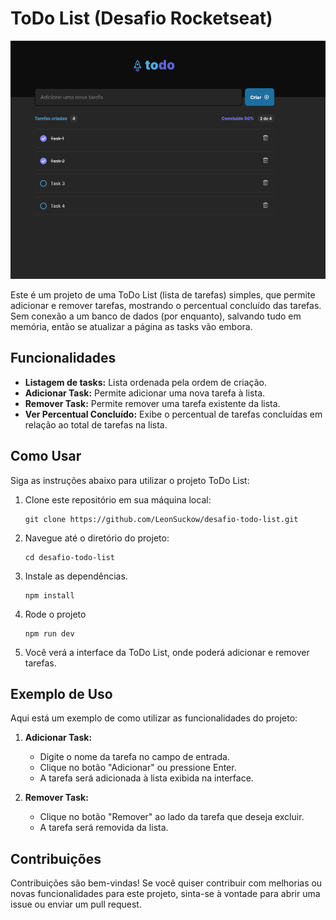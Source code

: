 # ToDo List (Desafio Rocketseat)

![Projeto ToDo List](https://github.com/LeonSuckow/desafio-todo-list/blob/main/src/assets/todo-list.png)

Este é um projeto de uma ToDo List (lista de tarefas) simples, que permite adicionar e remover tarefas, mostrando o percentual concluído das tarefas.
Sem conexão a um banco de dados (por enquanto), salvando tudo em memória, então se atualizar a página as tasks vão embora.

## Funcionalidades

- **Listagem de tasks:** Lista ordenada pela ordem de criação.
- **Adicionar Task:** Permite adicionar uma nova tarefa à lista.
- **Remover Task:** Permite remover uma tarefa existente da lista.
- **Ver Percentual Concluído:** Exibe o percentual de tarefas concluídas em relação ao total de tarefas na lista.

## Como Usar

Siga as instruções abaixo para utilizar o projeto ToDo List:

1. Clone este repositório em sua máquina local:
   ```
   git clone https://github.com/LeonSuckow/desafio-todo-list.git
   ```
   
2. Navegue até o diretório do projeto:
   ```
   cd desafio-todo-list
   ```
   
3. Instale as dependências.
   ```
   npm install
   ```
4. Rode o projeto
   ```
   npm run dev
   ```
 
5. Você verá a interface da ToDo List, onde poderá adicionar e remover tarefas.

## Exemplo de Uso

Aqui está um exemplo de como utilizar as funcionalidades do projeto:

1. **Adicionar Task:**
   - Digite o nome da tarefa no campo de entrada.
   - Clique no botão "Adicionar" ou pressione Enter.
   - A tarefa será adicionada à lista exibida na interface.

2. **Remover Task:**
   - Clique no botão "Remover" ao lado da tarefa que deseja excluir.
   - A tarefa será removida da lista.

## Contribuições

Contribuições são bem-vindas! Se você quiser contribuir com melhorias ou novas funcionalidades para este projeto, sinta-se à vontade para abrir uma issue ou enviar um pull request.

